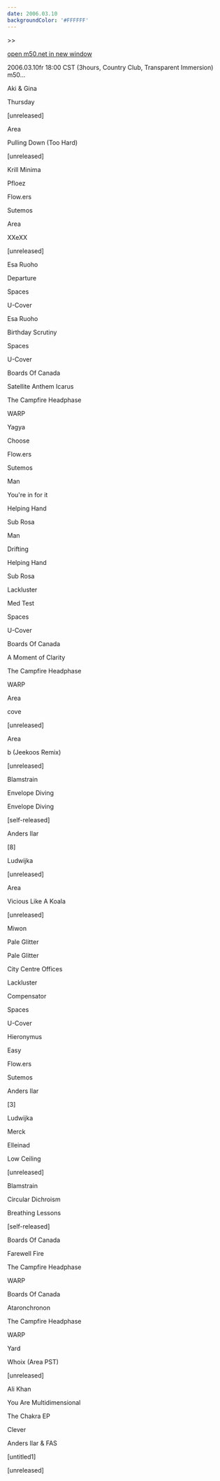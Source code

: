 ```yaml
---
date: 2006.03.10
backgroundColor: '#FFFFFF'
---
```


\>>

[open m50.net in new window](http://m50.net/)

2006.03.10fr 18:00 CST (3hours, Country Club, Transparent Immersion)  
m50...  

Aki & Gina

Thursday

\[unreleased\]

Area

Pulling Down (Too Hard)

\[unreleased\]

Krill Minima

Pfloez

Flow.ers

Sutemos

Area

XXeXX

\[unreleased\]

Esa Ruoho

Departure

Spaces

U-Cover

Esa Ruoho

Birthday Scrutiny

Spaces

U-Cover

Boards Of Canada

Satellite Anthem Icarus

The Campfire Headphase

WARP

Yagya

Choose

Flow.ers

Sutemos

Man

You're in for it

Helping Hand

Sub Rosa

Man

Drifting

Helping Hand

Sub Rosa

Lackluster

Med Test

Spaces

U-Cover

Boards Of Canada

A Moment of Clarity

The Campfire Headphase

WARP

Area

cove

\[unreleased\]

Area

b (Jeekoos Remix)

\[unreleased\]

Blamstrain

Envelope Diving

Envelope Diving

\[self-released\]

Anders Ilar

\[8\]

Ludwijka

\[unreleased\]

Area

Vicious Like A Koala

\[unreleased\]

Miwon

Pale Glitter

Pale Glitter

City Centre Offices

Lackluster

Compensator

Spaces

U-Cover

Hieronymus

Easy

Flow.ers

Sutemos

Anders Ilar

\[3\]

Ludwijka

Merck

Elleinad

Low Ceiling

\[unreleased\]

Blamstrain

Circular Dichroism

Breathing Lessons

\[self-released\]

Boards Of Canada

Farewell Fire

The Campfire Headphase

WARP

Boards Of Canada

Ataronchronon

The Campfire Headphase

WARP

Yard

Whoix (Area PST)

\[unreleased\]

Ali Khan

You Are Multidimensional

The Chakra EP

Clever

Anders Ilar & FAS

\[untitled1\]

\[unreleased\]